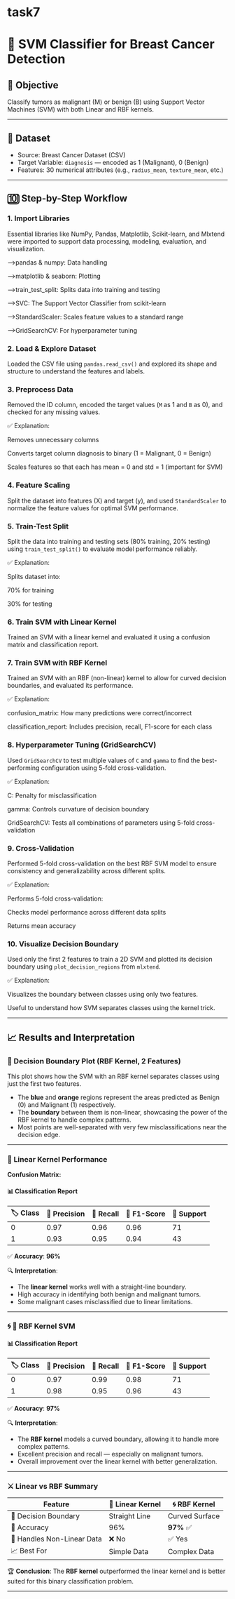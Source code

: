 # task7
# 🧠 SVM Classifier for Breast Cancer Detection

## 🎯 Objective
Classify tumors as malignant (M) or benign (B) using Support Vector Machines (SVM) with both Linear and RBF kernels.

---

## 📁 Dataset
- Source: Breast Cancer Dataset (CSV)
- Target Variable: `diagnosis` — encoded as 1 (Malignant), 0 (Benign)
- Features: 30 numerical attributes (e.g., `radius_mean`, `texture_mean`, etc.)

---

## 🔟 Step-by-Step Workflow

### 1. Import Libraries
Essential libraries like NumPy, Pandas, Matplotlib, Scikit-learn, and Mlxtend were imported to support data processing, modeling, evaluation, and visualization.

-->pandas & numpy: Data handling

-->matplotlib & seaborn: Plotting

-->train_test_split: Splits data into training and testing

-->SVC: The Support Vector Classifier from scikit-learn

-->StandardScaler: Scales feature values to a standard range

-->GridSearchCV: For hyperparameter tuning

### 2. Load & Explore Dataset
Loaded the CSV file using `pandas.read_csv()` and explored its shape and structure to understand the features and labels.

### 3. Preprocess Data
Removed the ID column, encoded the target values (`M` as 1 and `B` as 0), and checked for any missing values.

✅ Explanation:

Removes unnecessary columns

Converts target column diagnosis to binary (1 = Malignant, 0 = Benign)

Scales features so that each has mean = 0 and std = 1 (important for SVM)

### 4. Feature Scaling
Split the dataset into features (X) and target (y), and used `StandardScaler` to normalize the feature values for optimal SVM performance.

### 5. Train-Test Split
Split the data into training and testing sets (80% training, 20% testing) using `train_test_split()` to evaluate model performance reliably.

✅ Explanation:

Splits dataset into:

70% for training

30% for testing

### 6. Train SVM with Linear Kernel
Trained an SVM with a linear kernel and evaluated it using a confusion matrix and classification report.

### 7. Train SVM with RBF Kernel
Trained an SVM with an RBF (non-linear) kernel to allow for curved decision boundaries, and evaluated its performance.

✅ Explanation:

confusion_matrix: How many predictions were correct/incorrect

classification_report: Includes precision, recall, F1-score for each class

### 8. Hyperparameter Tuning (GridSearchCV)
Used `GridSearchCV` to test multiple values of `C` and `gamma` to find the best-performing configuration using 5-fold cross-validation.

✅ Explanation:

C: Penalty for misclassification

gamma: Controls curvature of decision boundary

GridSearchCV: Tests all combinations of parameters using 5-fold cross-validation

### 9. Cross-Validation
Performed 5-fold cross-validation on the best RBF SVM model to ensure consistency and generalizability across different splits.

✅ Explanation:

Performs 5-fold cross-validation:

Checks model performance across different data splits

Returns mean accuracy

### 10. Visualize Decision Boundary
Used only the first 2 features to train a 2D SVM and plotted its decision boundary using `plot_decision_regions` from `mlxtend`.

✅ Explanation:

Visualizes the boundary between classes using only two features.

Useful to understand how SVM separates classes using the kernel trick.

---

## 📈 Results and Interpretation

### 🔹 Decision Boundary Plot (RBF Kernel, 2 Features)
This plot shows how the SVM with an RBF kernel separates classes using just the first two features.



- The **blue** and **orange** regions represent the areas predicted as Benign (0) and Malignant (1) respectively.
- The **boundary** between them is non-linear, showcasing the power of the RBF kernel to handle complex patterns.
- Most points are well-separated with very few misclassifications near the decision edge.

---

### 🔹 Linear Kernel Performance

**Confusion Matrix:**


#### 📊 Classification Report

| 🏷 Class | 🎯 Precision | 🔁 Recall | 🧮 F1-Score | 🔢 Support |
|---------|--------------|-----------|------------|------------|
|    0    |     0.97     |   0.96    |    0.96     |     71     |
|    1    |     0.93     |   0.95    |    0.94     |     43     |

✅ **Accuracy**: **96%**

🔍 **Interpretation**:
- The **linear kernel** works well with a straight-line boundary.
- High accuracy in identifying both benign and malignant tumors.
- Some malignant cases misclassified due to linear limitations.

---

### 🌀 🔹 RBF Kernel SVM


#### 📊 Classification Report

| 🏷 Class | 🎯 Precision | 🔁 Recall | 🧮 F1-Score | 🔢 Support |
|---------|--------------|-----------|------------|------------|
|    0    |     0.97     |   0.99    |    0.98     |     71     |
|    1    |     0.98     |   0.95    |    0.96     |     43     |

✅ **Accuracy**: **97%**

🔍 **Interpretation**:
- The **RBF kernel** models a curved boundary, allowing it to handle more complex patterns.
- Excellent precision and recall — especially on malignant tumors.
- Overall improvement over the linear kernel with better generalization.

---

### ⚔️ Linear vs RBF Summary

| Feature                         | 🔹 Linear Kernel | 🌀 RBF Kernel |
|----------------------------------|------------------|---------------|
| 🔳 Decision Boundary             | Straight Line    | Curved Surface |
| 🎯 Accuracy                      | 96%              | **97%** ✅     |
| 🧠 Handles Non-Linear Data       | ❌ No             | ✅ Yes         |
| 📈 Best For                      | Simple Data      | Complex Data   |

🏆 **Conclusion**: The **RBF kernel** outperformed the linear kernel and is better suited for this binary classification problem.

---


